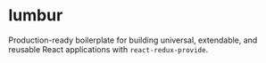 # lumbur
Production-ready boilerplate for building universal, extendable, and reusable React applications with `react-redux-provide`.
